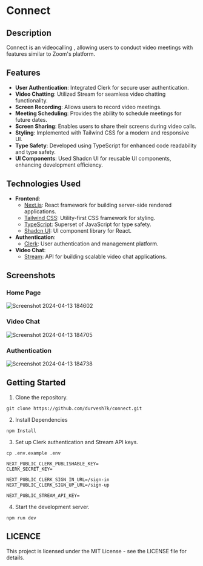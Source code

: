 # Connect

## Description
Connect is an videocalling , allowing users to conduct video meetings with features similar to Zoom's platform.

## Features
- **User Authentication**: Integrated Clerk for secure user authentication.
- **Video Chatting**: Utilized Stream for seamless video chatting functionality.
- **Screen Recording**: Allows users to record video meetings.
- **Meeting Scheduling**: Provides the ability to schedule meetings for future dates.
- **Screen Sharing**: Enables users to share their screens during video calls.
- **Styling**: Implemented with Tailwind CSS for a modern and responsive UI.
- **Type Safety**: Developed using TypeScript for enhanced code readability and type safety.
- **UI Components**: Used Shadcn UI for reusable UI components, enhancing development efficiency.


## Technologies Used
- **Frontend**:
  - [Next.js](https://nextjs.org/): React framework for building server-side rendered applications.
  - [Tailwind CSS](https://tailwindcss.com/): Utility-first CSS framework for styling.
  - [TypeScript](https://www.typescriptlang.org/): Superset of JavaScript for type safety.
  - [Shadcn UI](https://github.com/shadcn/shadcn-ui): UI component library for React.
- **Authentication**:
  - [Clerk](https://clerk.dev/): User authentication and management platform.
- **Video Chat**:
  - [Stream](https://getstream.io/): API for building scalable video chat applications.

## Screenshots

### Home Page
![Screenshot 2024-04-13 184602](https://github.com/Durvesh7k/Connect/assets/113430857/830e8e04-35d2-4c13-b012-9684e3a3f288)

### Video Chat
![Screenshot 2024-04-13 184705](https://github.com/Durvesh7k/Connect/assets/113430857/be4e6ee4-84aa-42ce-b7a2-ae6b152500ab)

### Authentication
![Screenshot 2024-04-13 184738](https://github.com/Durvesh7k/Connect/assets/113430857/d730cf67-1d06-47d9-93ac-ff99135314c4)

## Getting Started
1. Clone the repository.

```
git clone https://github.com/durvesh7k/connect.git

```
2. Install Dependencies

```
npm Install
```

3. Set up Clerk authentication and Stream API keys.

```
cp .env.example .env

NEXT_PUBLIC_CLERK_PUBLISHABLE_KEY=
CLERK_SECRET_KEY=

NEXT_PUBLIC_CLERK_SIGN_IN_URL=/sign-in
NEXT_PUBLIC_CLERK_SIGN_UP_URL=/sign-up

NEXT_PUBLIC_STREAM_API_KEY=
```

4. Start the development server.
```
npm run dev
```

## LICENCE
This project is licensed under the MIT License - see the LICENSE file for details.








